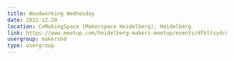 ```yaml
---
title: Woodworking Wednesday
date: 2022-12-28
location: CoMakingSpace (Makerspace Heidelberg), Heidelberg
link: https://www.meetup.com/heidelberg-makers-meetup/events/dfbltsydcqblc/
usergroup: makershd
type: usergroup
---
```

